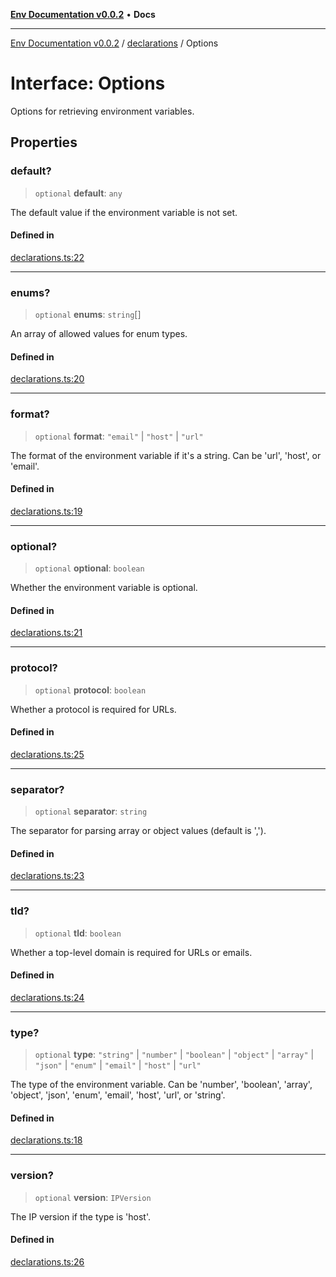 [**Env Documentation v0.0.2**](../../README.md) • **Docs**

***

[Env Documentation v0.0.2](../../modules.md) / [declarations](../README.md) / Options

# Interface: Options

Options for retrieving environment variables.

## Properties

### default?

> `optional` **default**: `any`

The default value if the environment variable is not set.

#### Defined in

[declarations.ts:22](https://github.com/stonemjs/env/blob/695c924d11add6d23337945b2dffa763b18be5aa/src/declarations.ts#L22)

***

### enums?

> `optional` **enums**: `string`[]

An array of allowed values for enum types.

#### Defined in

[declarations.ts:20](https://github.com/stonemjs/env/blob/695c924d11add6d23337945b2dffa763b18be5aa/src/declarations.ts#L20)

***

### format?

> `optional` **format**: `"email"` \| `"host"` \| `"url"`

The format of the environment variable if it's a string. Can be 'url', 'host', or 'email'.

#### Defined in

[declarations.ts:19](https://github.com/stonemjs/env/blob/695c924d11add6d23337945b2dffa763b18be5aa/src/declarations.ts#L19)

***

### optional?

> `optional` **optional**: `boolean`

Whether the environment variable is optional.

#### Defined in

[declarations.ts:21](https://github.com/stonemjs/env/blob/695c924d11add6d23337945b2dffa763b18be5aa/src/declarations.ts#L21)

***

### protocol?

> `optional` **protocol**: `boolean`

Whether a protocol is required for URLs.

#### Defined in

[declarations.ts:25](https://github.com/stonemjs/env/blob/695c924d11add6d23337945b2dffa763b18be5aa/src/declarations.ts#L25)

***

### separator?

> `optional` **separator**: `string`

The separator for parsing array or object values (default is ',').

#### Defined in

[declarations.ts:23](https://github.com/stonemjs/env/blob/695c924d11add6d23337945b2dffa763b18be5aa/src/declarations.ts#L23)

***

### tld?

> `optional` **tld**: `boolean`

Whether a top-level domain is required for URLs or emails.

#### Defined in

[declarations.ts:24](https://github.com/stonemjs/env/blob/695c924d11add6d23337945b2dffa763b18be5aa/src/declarations.ts#L24)

***

### type?

> `optional` **type**: `"string"` \| `"number"` \| `"boolean"` \| `"object"` \| `"array"` \| `"json"` \| `"enum"` \| `"email"` \| `"host"` \| `"url"`

The type of the environment variable. Can be 'number', 'boolean', 'array', 'object', 'json', 'enum', 'email', 'host', 'url', or 'string'.

#### Defined in

[declarations.ts:18](https://github.com/stonemjs/env/blob/695c924d11add6d23337945b2dffa763b18be5aa/src/declarations.ts#L18)

***

### version?

> `optional` **version**: `IPVersion`

The IP version if the type is 'host'.

#### Defined in

[declarations.ts:26](https://github.com/stonemjs/env/blob/695c924d11add6d23337945b2dffa763b18be5aa/src/declarations.ts#L26)
